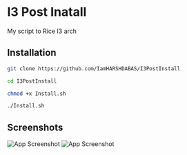 
# I3 Post Inatall

My script to Rice I3 arch
## Installation
```bash
git clone https://github.com/IamHARSHDABAS/I3PostInstall
```
```bash
cd I3PostInstall
``` 
```bash
chmod +x Install.sh
```
```bash
./Install.sh
```
## Screenshots
![App Screenshot](https://github.com/IamHARSHDABAS/I3PostInstall/blob/master/Screenshot/One.png?raw=true)
![App Screenshot](https://github.com/IamHARSHDABAS/I3PostInstall/blob/master/Screenshot/Two.png?raw=true)
